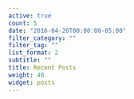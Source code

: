 ```yaml
---
active: true
count: 5
date: "2016-04-20T00:00:00-05:00"
filter_category: ""
filter_tag: ""
list_format: 2
subtitle: ""
title: Recent Posts
weight: 40
widget: posts
---
```



